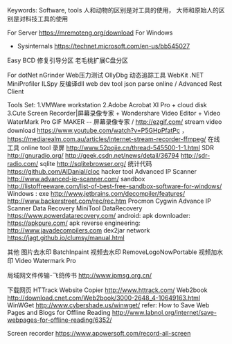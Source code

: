 Keywords: Software, tools
人和动物的区别是对工具的使用，
大师和原始人的区别是对科技工具的使用

For Server
https://mremoteng.org/download
For Windows
- Sysinternals
https://technet.microsoft.com/en-us/bb545027

Easy BCD 修复引导分区
老毛桃扩展C盘分区

For dotNet
nGrinder Web压力测试
OllyDbg 动态追踪工具
WebKit .NET
MiniProfiler
ILSpy 反编译dll
web dev tool
json parse online / Advanced Rest Client
 
Tools Set:
1.VMWare workstation
2.Adobe Acrobat XI Pro + cloud disk
3.Cute Screen Recorder|屏幕录像专家 + Wondershare Video Editor + Video WaterMark Pro
GIF MAKER -- 屏幕录像专家 / http://ezgif.com/
stream video download https://www.youtube.com/watch?v=P5GHpPfatPc ，https://mediarealm.com.au/articles/internet-stream-recorder-ffmpeg/
在线工具 online tool 录屏 http://www.52pojie.cn/thread-545500-1-1.html
SDR http://gnuradio.org/ http://geek.csdn.net/news/detail/36794 http://sdr-radio.com/
sqlite http://sqlitebrowser.org/
统计代码  https://github.com/AlDanial/cloc
hacker tool
Advanced IP Scanner http://www.advanced-ip-scanner.com/
sandbox http://listoffreeware.com/list-of-best-free-sandbox-software-for-windows/
Windows :
exe
http://www.jetbrains.com/decompiler/features/
http://www.backerstreet.com/rec/rec.htm
Procmon
Cygwin
Advance IP Scanner
Data Recovery
MiniTool DataRecovery https://www.powerdatarecovery.com/
android:
apk downloader: https://apkpure.com/
apk reverse engineering:
http://www.javadecompilers.com
dex2jar
network
https://jagt.github.io/clumsy/manual.html
 
其他
图片去水印 BatchInpaint
视频去水印 RemoveLogoNowPortable
视频加水印 Video Watermark Pro
 
局域网文件传输-飞鸽传书 http://www.ipmsg.org.cn/

下载网页
HTTrack Website Copier   http://www.httrack.com/
 Web2book    http://download.cnet.com/Web2book/3000-2648_4-10649163.html
 WinWGet http://www.cybershade.us/winwget/
refer: How to Save Web Pages and Blogs for Offline Reading
http://www.labnol.org/internet/save-webpages-for-offline-reading/6352/

 
Screen recorder
https://www.apowersoft.com/record-all-screen

